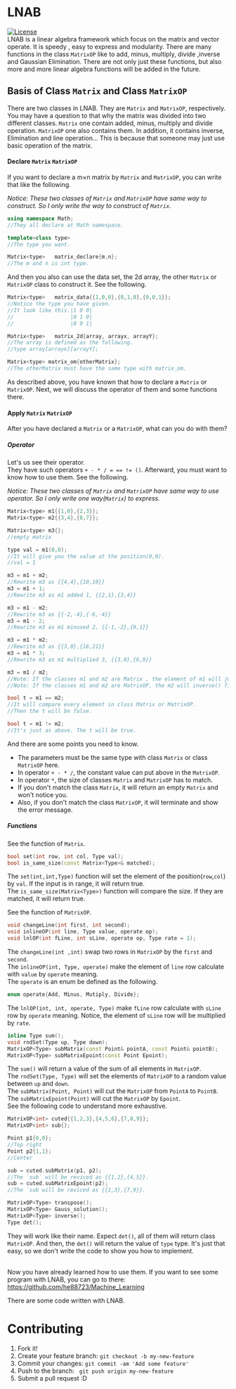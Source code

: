 # LNAB

[![License](https://img.shields.io/badge/license-MIT-red.svg)](LICENSE)<br/>
LNAB is a linear algebra framework which focus on the matrix and vector operate. 
It is speedy , easy to express and modularity.
There are many functions in the class `MatrixOP` like to add, minus, multiply, divide ,inverse and Gaussian Elimination.
There are not only just these functions, but also more and more linear algebra functions will be added in the future.

## Basis of Class `Matrix` and Class `MatrixOP`

There are two classes in LNAB. 
They are `Matrix` and `MatrixOP`, respectively. 
You may have a question to that why the matrix was divided into two different classes.
`Matrix` one contain added, minus, multiply and divide operation.
`MatrixOP` one also contains them. In addition, it contains inverse, Elimination and line operation… 
This is because that someone may just use basic operation of the matrix.

#### Declare `Matrix` `MatrixOP`

If you want to declare a m×n matrix by `Matrix` and `MatrixOP`, you can write that like the following.<br/>

*Notice: These two classes of `Matrix` and `MatrixOP` have same way to construct. So I only write the way to construct of `Matrix`.*
```C++
using namespace Math;
//They all declare at Math namespace.

template<class type>
//The type you want.

Matrix<type>   matrix_declare{m,n};
//The m and n is int type.
```

And then you also can use the data set, the 2d array, the other `Matrix` or `MatrixOP` class to construct it. 
See the following.

```C++
Matrix<type>   matrix_data{{1,0,0},{0,1,0},{0,0,1}};
//Notice the type you have given.
//It look like this.|1 0 0|
//                  |0 1 0|
//                  |0 0 1|

Matrix<type>   matrix_2d{array, arrayx, arrayY};
//The array is defined as the following.
//type array[arrayx][arrayY];

Matrix<type> matrix_om{otherMatrix};
//The otherMatrix must have the same type with matrix_om.
```
As described above, you have known that how to declare a `Matrix` or `MatrixOP`. 
Next, we will discuss the operator of them and some functions there.

#### Apply `Matrix` `MatrixOP`

After you have declared a `Matrix` or a `MatrixOP`, what can you do with them? 

##### Operator
Let's us see their operator. <br/> 
They have such operators `+ - * / = == != ()`. 
Afterward, you must want to know how to use them. 
See the following.

*Notice: These two classes of `Matrix` and `MatrixOP` have same way to use operator. So I only write one way(`Matrix`) to express.*
```C++
Matrix<type> m1{{1,0},{2,3}};
Matrix<type> m2{{3,4},{8,7}};

Matrix<type> m3{};
//empty matrix

type val = m1(0,0);
//It will give you the value at the position(0,0).
//val = 1

m3 = m1 + m2;
//Rewrite m3 as {{4,4},{10,10}}
m3 = m1 + 1;
//Rewrite m3 as m1 added 1, {{2,1},{3,4}}

m3 = m1 - m2;
//Rewrite m3 as {{-2,-4},{-6,-4}}
m3 = m1 - 2;
//Rewrite m3 as m1 minused 2, {{-1,-2},{0,1}}

m3 = m1 * m2;
//Rewrite m3 as {{3,0},{16,21}}
m3 = m1 * 3;
//Rewrite m3 as m1 multiplied 3, {{3,0},{6,9}}

m3 = m1 / m2;
//Note: If the classes m1 and m2 are Matrix , the element of m1 will just divide by the element of m2.
//Note: If the classes m1 and m2 are MatrixOP, the m2 will inverse() first and then multiply with m1.

bool t = m1 == m2;
//It will compare every element in class Matrix or MatrixOP.
//Then the t will be false.

bool t = m1 != m2;
//It's just as above. The t will be true.
```
And there are some points you need to know. <br/>

+ The parameters must be the same type with class `Matrix` or class `MatrixOP` here.
+ In operator `+ - * /`, the constant value can put above in the `MatrixOP`.
+ In operator `*`, the size of classes `Matrix` and `MatrixOP` has to match.
+ If you don't match the class `Matrix`, it will return an empty `Matrix` and won't notice you.
+ Also, if you don't match the class `MatrixOP`, it will terminate and show the error message.

##### Functions

See the function of `Matrix`.
```C++
bool set(int row, int col, Type val);
bool is_same_size(const Matrix<Type>& matched);
```
The `set(int,int,Type)` function will set the element of the position(`row`,`col`) by `val`.
If the input is in range, it will return true.<br>
The `is_same_size(Matrix<Type>)` function will compare the size. If they are matched, it will return true.<br/>

See the function of `MatrixOP`.

```C++
void changeLine(int first, int second);
void inlineOP(int line, Type value, operate op);
void lnlOP(int fLine, int sLine, operate op, Type rate = 1);
```
The `changeLine(int ,int)` swap two rows in `MatrixOP` by the `first` and `second`.<br/>
The `inlineOP(int, Type, operate)` make the element of `line` row calculate with `value` by `operate` meaning.<br/>
The `operate` is an enum be defined as the following.
```C++
enum operate{Add, Minus, Mutiply, Divide};
```
The `lnlOP(int, int, operate, Type)` make `fLine` row calculate with `sLine` row by `operate` meaning.
Notice, the element of `sLine` row will be multiplied by `rate`.<br/>

```C++
inline Type sum();
void rndSet(Type up, Type down);
MatrixOP<Type> subMatrix(const Point& pointA, const Point& pointB);
MatrixOP<Type> subMatrixEpoint(const Point Epoint);
```
The `sum()` will return a value of the sum of all elements in `MatrixOP`.<br/>
The `rndSet(Type, Type)` will set the elements of `MatrixOP` to a random value between `up` and `down`.<br/>
The `subMatrix(Point, Point)` will cut the `MatrixOP` from `PointA` to `PointB`. <br/>
The `subMatrixEpoint(Point)` will cut the `MatrixOP` by `Epoint`.<br/>
See the following code to understand more exhaustive.
```C++
MatrixOP<int> cuted{{1,2,3},{4,5,6},{7,8,9}};
MatrixOP<int> sub{};

Point p1{0,0};
//Top right
Point p2{1,1};
//Center

sub = cuted.subMatrix(p1, p2);
//The `sub` will be reviced as {{1,2},{4,5}}.
sub = cuted.subMatrixEpoint(p2);
//The `sub will be reviced as {{1,3},{7,9}}.
```

```C++
MatrixOP<Type> transpose();
MatrixOP<Type> Gauss_solution();
MatrixOP<Type> inverse();
Type det();
```

They will work like their name. 
Expect `det()`, all of them will return class `MatrixOP`. 
And then, the `det()` will return the value of `type` type. 
It's just that easy, so we don't write the code to show you how to implement. <br/><br/>

Now you have already learned how to use them. 
If you want to see some program with LNAB, you can go to there:<br/>
https://github.com/he88723/Machine_Learning <br/>

There are some code written with LNAB.

# Contributing
1. Fork it!
2. Create your feature branch: `git checkout -b my-new-feature`
3. Commit your changes: `git commit -am 'Add some feature'`
4. Push to the branch: ` git push origin my-new-feature`
5. Submit a pull request :D
